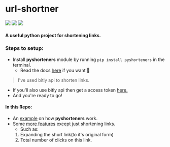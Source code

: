 # url-shortner
![](https://img.shields.io/github/languages/top/Prince2347X/url-shortner)
![](https://img.shields.io/github/last-commit/Prince2347X/url-shortner)
![](https://img.shields.io/badge/By-Prince%20Raj-yellowgreen?link=https://right&link=https://twitter.com/Prince_2347X)
#### A useful python project for shortening links.

 
### Steps to setup:
   - Install **pyshorteners** module by running ```pip install pyshorteners``` in the terminal.
      - Read the docs [here](https://bit.ly/shorteners-info) if you want 🤪
   > I've used bitly api to shorten links.
   - If you'll also use bitly api then get a access token [here.](https://bitly.is/accesstoken) 
   - And you're ready to go!

#### In this Repo:
   - An [example](/shortener.py) on how **pyshorteners** work.
   - Some [more features](/something-more.py) except just shortening links.
      - Such as:
       1. Expanding the short link(to it's original form)
       2. Total number of clicks on this link.
